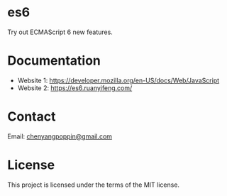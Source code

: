 # es6
Try out ECMAScript 6 new features.

# Documentation
- Website 1: https://developer.mozilla.org/en-US/docs/Web/JavaScript
- Website 2: https://es6.ruanyifeng.com/

# Contact
Email: chenyangpoppin@gmail.com

# License
This project is licensed under the terms of the MIT license.
